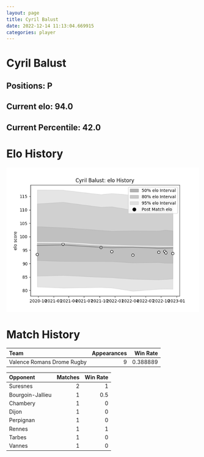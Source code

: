 ```yaml
---  
layout: page  
title: Cyril Balust  
date: 2022-12-14 11:13:04.669915  
categories: player  
---
```

# Cyril Balust

## Positions: P

## Current elo: 94.0

## Current Percentile: 42.0

# Elo History


![elo history](history_CyrilBalust.png)
# Match History


| Team                       |   Appearances |   Win Rate |
|:---------------------------|--------------:|-----------:|
| Valence Romans Drome Rugby |             9 |   0.388889 |

| Opponent         |   Matches |   Win Rate |
|:-----------------|----------:|-----------:|
| Suresnes         |         2 |        1   |
| Bourgoin-Jallieu |         1 |        0.5 |
| Chambery         |         1 |        0   |
| Dijon            |         1 |        0   |
| Perpignan        |         1 |        0   |
| Rennes           |         1 |        1   |
| Tarbes           |         1 |        0   |
| Vannes           |         1 |        0   |